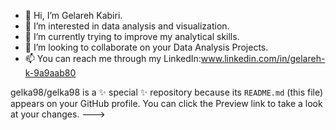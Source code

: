 - 👋 Hi, I’m Gelareh Kabiri.
- 👀 I’m interested in data analysis and visualization.
- 🌱 I’m currently trying to improve my analytical skills.
- 💞️ I’m looking to collaborate on your Data Analysis Projects.
- 📫 You can reach me through my LinkedIn:www.linkedin.com/in/gelareh-k-9a9aab80
  
gelka98/gelka98 is a ✨ special ✨ repository because its `README.md` (this file) appears on your GitHub profile.
You can click the Preview link to take a look at your changes.
--->
